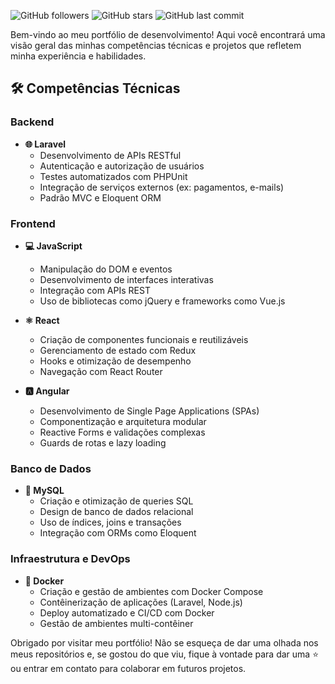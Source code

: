![GitHub followers](https://img.shields.io/github/followers/alexandre?style=social) ![GitHub stars](https://img.shields.io/github/stars/alexandre?style=social) ![GitHub last commit](https://img.shields.io/github/last-commit/alexandre/portfolio)

Bem-vindo ao meu portfólio de desenvolvimento! Aqui você encontrará uma visão geral das minhas competências técnicas e projetos que refletem minha experiência e habilidades.

## 🛠 Competências Técnicas

### Backend
- **🌐 Laravel**
  - Desenvolvimento de APIs RESTful
  - Autenticação e autorização de usuários
  - Testes automatizados com PHPUnit
  - Integração de serviços externos (ex: pagamentos, e-mails)
  - Padrão MVC e Eloquent ORM

### Frontend
- **💻 JavaScript**
  - Manipulação do DOM e eventos
  - Desenvolvimento de interfaces interativas
  - Integração com APIs REST
  - Uso de bibliotecas como jQuery e frameworks como Vue.js

- **⚛️ React**
  - Criação de componentes funcionais e reutilizáveis
  - Gerenciamento de estado com Redux
  - Hooks e otimização de desempenho
  - Navegação com React Router

- **🅰️ Angular**
  - Desenvolvimento de Single Page Applications (SPAs)
  - Componentização e arquitetura modular
  - Reactive Forms e validações complexas
  - Guards de rotas e lazy loading

### Banco de Dados
- **💾 MySQL**
  - Criação e otimização de queries SQL
  - Design de banco de dados relacional
  - Uso de índices, joins e transações
  - Integração com ORMs como Eloquent

### Infraestrutura e DevOps
- **🐳 Docker**
  - Criação e gestão de ambientes com Docker Compose
  - Contêinerização de aplicações (Laravel, Node.js)
  - Deploy automatizado e CI/CD com Docker
  - Gestão de ambientes multi-contêiner

Obrigado por visitar meu portfólio! Não se esqueça de dar uma olhada nos meus repositórios e, se gostou do que viu, fique à vontade para dar uma ⭐️ ou entrar em contato para colaborar em futuros projetos.
